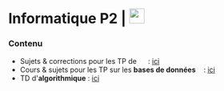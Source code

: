 # Informatique P2 | <img src ="https://upload.wikimedia.org/wikipedia/fr/c/c7/Logo_ESIGELEC.svg" height = "30" margin="-1">

### Contenu  
- Sujets &amp; corrections pour les TP de <img src="https://upload.wikimedia.org/wikipedia/commons/1/18/C_Programming_Language.svg" height="15"> : [ici](https://github.com/thomassamoth/Info-P2/tree/main/Langage%20C)
- Cours &amp; sujets pour les TP sur les **bases de données**  <img src="https://img.icons8.com/ios/50/000000/database.png" width="12">: [ici](https://github.com/thomassamoth/Info-P2/tree/main/Base%20de%20Donn%C3%A9es)
- TD d'**algorithmique** : [ici](https://github.com/thomassamoth/Info-P2/tree/main/Algorithmique)

